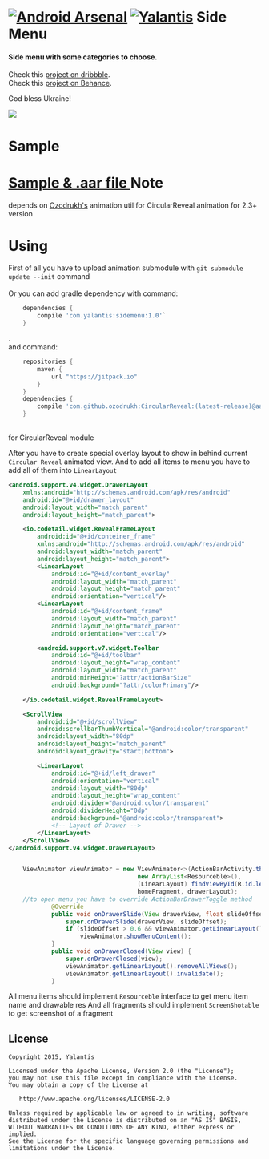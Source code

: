 [![Android Arsenal](https://img.shields.io/badge/Android%20Arsenal-Side--Menu.Android-brightgreen.svg?style=flat)](https://android-arsenal.com/details/1/1388) [![Yalantis](https://github.com/Yalantis/Side-Menu.Android/blob/master/badge.png)](http://yalantis.com/?utm_source=github)
Side Menu
==============
#### Side menu with some categories to choose.
Check this <a href="https://dribbble.com/shots/1689922-Side-Menu-Animation?list=searches&tag=yalantis&offset=0">project on dribbble</a>.<br>
Check this <a href="https://www.behance.net/gallery/20411445/Mobile-Animations-Interactions ">project on Behance</a>.

God bless Ukraine!

<img src="https://d13yacurqjgara.cloudfront.net/users/125056/screenshots/1689922/events-menu_1-1-6.gif" />

Sample
======
<a href="https://github.com/Yalantis/Side-Menu.Android/releases/tag/1.0"> Sample & .aar file </a>
Note
====

depends on <a href="https://github.com/ozodrukh">Ozodrukh's</a> animation util for CircularReveal animation for 2.3+ version

Using
======
First of all you have to upload animation submodule with `git submodule update --init` command <br>
<br>
Or you can add gradle dependency with command:<br>
```groovy
	dependencies {
	    compile 'com.yalantis:sidemenu:1.0'`
	}
``` 
.<br>
and command:<br>
```groovy
	repositories {
	    maven {
	        url "https://jitpack.io"
	    }
	}
	dependencies {
	    compile 'com.github.ozodrukh:CircularReveal:(latest-release)@aar'
	}

```
<br> for CircularReveal module


After you have to create special overlay layout to show in behind current `Circular Reveal` animated view.
And to add all items to menu you have to add all of them into  `LinearLayout`

```xml
<android.support.v4.widget.DrawerLayout
    xmlns:android="http://schemas.android.com/apk/res/android"
    android:id="@+id/drawer_layout"
    android:layout_width="match_parent"
    android:layout_height="match_parent">

    <io.codetail.widget.RevealFrameLayout
        android:id="@+id/conteiner_frame"
        xmlns:android="http://schemas.android.com/apk/res/android"
        android:layout_width="match_parent"
        android:layout_height="match_parent">
        <LinearLayout
            android:id="@+id/content_overlay"
            android:layout_width="match_parent"
            android:layout_height="match_parent"
            android:orientation="vertical"/>
        <LinearLayout
            android:id="@+id/content_frame"
            android:layout_width="match_parent"
            android:layout_height="match_parent"
            android:orientation="vertical"/>

        <android.support.v7.widget.Toolbar
            android:id="@+id/toolbar"
            android:layout_height="wrap_content"
            android:layout_width="match_parent"
            android:minHeight="?attr/actionBarSize"
            android:background="?attr/colorPrimary"/>

    </io.codetail.widget.RevealFrameLayout>

    <ScrollView
        android:id="@+id/scrollView"
        android:scrollbarThumbVertical="@android:color/transparent"
        android:layout_width="80dp"
        android:layout_height="match_parent"
        android:layout_gravity="start|bottom">

        <LinearLayout
            android:id="@+id/left_drawer"
            android:orientation="vertical"
            android:layout_width="80dp"
            android:layout_height="wrap_content"
            android:divider="@android:color/transparent"
            android:dividerHeight="0dp"
            android:background="@android:color/transparent">
            <!-- Layout of Drawer -->
        </LinearLayout>
    </ScrollView>
</android.support.v4.widget.DrawerLayout>
```

```java

	ViewAnimator viewAnimator = new ViewAnimator<>(ActionBarActivity.this,
									new ArrayList<Resourceble>(),
									(LinearLayout) findViewById(R.id.left_drawer), 
									homeFragment, drawerLayout);
	//to open menu you have to override ActionBarDrawerToggle method 
            @Override
            public void onDrawerSlide(View drawerView, float slideOffset) {
                super.onDrawerSlide(drawerView, slideOffset);
                if (slideOffset > 0.6 && viewAnimator.getLinearLayout().getChildCount() == 0)
                    viewAnimator.showMenuContent();
            }
			public void onDrawerClosed(View view) {
                super.onDrawerClosed(view);
                viewAnimator.getLinearLayout().removeAllViews();
                viewAnimator.getLinearLayout().invalidate();
            }

```
All menu items should implement  `Resourceble`  interface to get menu item name and drawable res 
And all fragments should implement  `ScreenShotable` to get screenshot of a fragment

## License

    Copyright 2015, Yalantis

    Licensed under the Apache License, Version 2.0 (the "License");
    you may not use this file except in compliance with the License.
    You may obtain a copy of the License at

       http://www.apache.org/licenses/LICENSE-2.0

    Unless required by applicable law or agreed to in writing, software
    distributed under the License is distributed on an "AS IS" BASIS,
    WITHOUT WARRANTIES OR CONDITIONS OF ANY KIND, either express or implied.
    See the License for the specific language governing permissions and
    limitations under the License.

